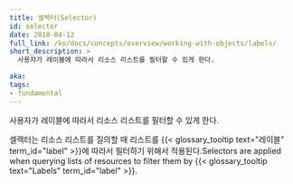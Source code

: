 ```yaml
---
title: 셀렉터(Selector)
id: selector
date: 2018-04-12
full_link: /ko/docs/concepts/overview/working-with-objects/labels/
short_description: >
  사용자가 레이블에 따라서 리소스 리스트를 필터할 수 있게 한다.

aka: 
tags:
- fundamental
---
```

 사용자가 레이블에 따라서 리소스 리스트를 필터할 수 있게 한다.

<!--more--> 

셀렉터는 리소스 리스트를 질의할 때 리스트를 {{< glossary_tooltip text="레이블" term_id="label" >}}에 따라서 필터하기 위해서 적용된다.Selectors are applied when querying lists of resources to filter them by {{< glossary_tooltip text="Labels" term_id="label" >}}.

